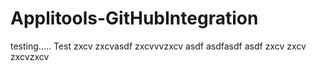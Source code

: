 # Applitools-GitHubIntegration
testing.....
Test
zxcv
zxcvasdf
zxcvvvzxcv 
asdf
asdfasdf
asdf
zxcv
zxcv
zxcvzxcv
